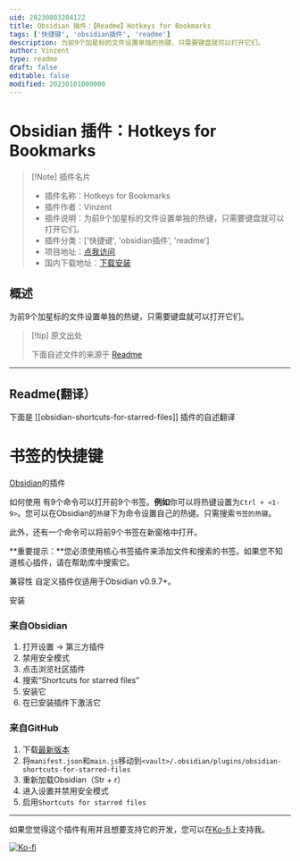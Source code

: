```yaml
---
uid: 20230803204122
title: Obsidian 插件：【Readme】Hotkeys for Bookmarks
tags: ['快捷键', 'obsidian插件', 'readme']
description: 为前9个加星标的文件设置单独的热键，只需要键盘就可以打开它们。
author: Vinzent
type: readme
draft: false
editable: false
modified: 20230101000000
---
```


# Obsidian 插件：Hotkeys for Bookmarks

> [!Note] 插件名片
> - 插件名称：Hotkeys for Bookmarks
> - 插件作者：Vinzent
> - 插件说明：为前9个加星标的文件设置单独的热键，只需要键盘就可以打开它们。
> - 插件分类：['快捷键', 'obsidian插件', 'readme']
> - 项目地址：[点我访问](https://github.com/Vinzent03/obsidian-shortcuts-for-starred-files)
> - 国内下载地址：[下载安装](https://pkmer.cn/products/plugin/pluginMarket/?obsidian-shortcuts-for-starred-files)

## 概述

为前9个加星标的文件设置单独的热键，只需要键盘就可以打开它们。



> [!tip] 原文出处
> 
>下面自述文件的来源于 [Readme](https://ghproxy.net/https://raw.githubusercontent.com/Vinzent03/obsidian-shortcuts-for-starred-files/master/README.md)
> 

---

## Readme(翻译）

下面是 [[obsidian-shortcuts-for-starred-files]] 插件的自述翻译


# 书签的快捷键

[Obsidian](https://obsidian.md)的插件

如何使用
有9个命令可以打开前9个书签。**例如**你可以将热键设置为`Ctrl + <1-9>`。您可以在Obsidian的`热键`下为命令设置自己的热键。只需搜索`书签的热键`。

此外，还有一个命令可以将前9个书签在新窗格中打开。

**重要提示：**您必须使用核心书签插件来添加文件和搜索的书签。如果您不知道核心插件，请在帮助库中搜索它。

兼容性
自定义插件仅适用于Obsidian v0.9.7+。

安装

### 来自Obsidian
1. 打开设置 -> 第三方插件
2. 禁用安全模式
3. 点击浏览社区插件
4. 搜索“Shortcuts for starred files”
5. 安装它
6. 在已安装插件下激活它

### 来自GitHub
1. 下载[最新版本](https://github.com/Vinzent03/obsidian-shortcuts-for-starred-files/releases/latest)
2. 将`manifest.json`和`main.js`移动到`<vault>/.obsidian/plugins/obsidian-shortcuts-for-starred-files`
3. 重新加载Obsidian（Str + r）
4. 进入设置并禁用安全模式
5. 启用`Shortcuts for starred files`

---

如果您觉得这个插件有用并且想要支持它的开发，您可以在[Ko-fi](https://Ko-fi.com/Vinzent)上支持我。

[![Ko-fi](https://ko-fi.com/img/githubbutton_sm.svg)](https://ko-fi.com/F1F195IQ5)



